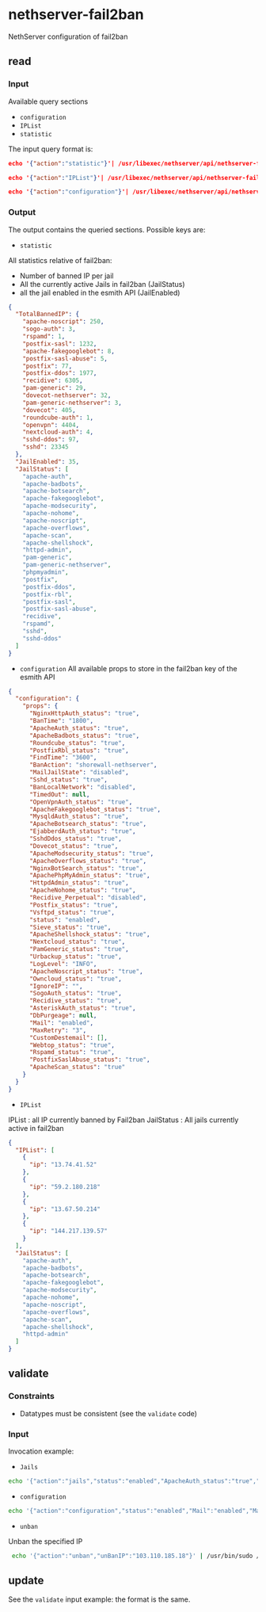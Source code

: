 # nethserver-fail2ban

NethServer configuration of fail2ban

## read

### Input

Available query sections

- `configuration`
- `IPList`
- `statistic`

The input query format is:

```json
echo '{"action":"statistic"}'| /usr/libexec/nethserver/api/nethserver-fail2ban/read| jq

echo '{"action":"IPList"}'| /usr/libexec/nethserver/api/nethserver-fail2ban/read| jq

echo '{"action":"configuration"}'| /usr/libexec/nethserver/api/nethserver-fail2ban/read | jq
```

### Output

The output contains the queried sections. Possible keys are:

- `statistic`

All statistics relative of fail2ban: 

- Number of banned IP per jail
- All the currently active Jails in fail2ban (JailStatus)
- all the jail enabled in the esmith API (JailEnabled)

```json
{
  "TotalBannedIP": {
    "apache-noscript": 250,
    "sogo-auth": 3,
    "rspamd": 1,
    "postfix-sasl": 1232,
    "apache-fakegooglebot": 8,
    "postfix-sasl-abuse": 5,
    "postfix": 77,
    "postfix-ddos": 1977,
    "recidive": 6305,
    "pam-generic": 29,
    "dovecot-nethserver": 32,
    "pam-generic-nethserver": 3,
    "dovecot": 405,
    "roundcube-auth": 1,
    "openvpn": 4404,
    "nextcloud-auth": 4,
    "sshd-ddos": 97,
    "sshd": 23345
  },
  "JailEnabled": 35,
  "JailStatus": [
    "apache-auth",
    "apache-badbots",
    "apache-botsearch",
    "apache-fakegooglebot",
    "apache-modsecurity",
    "apache-nohome",
    "apache-noscript",
    "apache-overflows",
    "apache-scan",
    "apache-shellshock",
    "httpd-admin",
    "pam-generic",
    "pam-generic-nethserver",
    "phpmyadmin",
    "postfix",
    "postfix-ddos",
    "postfix-rbl",
    "postfix-sasl",
    "postfix-sasl-abuse",
    "recidive",
    "rspamd",
    "sshd",
    "sshd-ddos"
  ]
}
```
- `configuration`
All available props to store in the fail2ban key of the esmith API
```json
{
  "configuration": {
    "props": {
      "NginxHttpAuth_status": "true",
      "BanTime": "1800",
      "ApacheAuth_status": "true",
      "ApacheBadbots_status": "true",
      "Roundcube_status": "true",
      "PostfixRbl_status": "true",
      "FindTime": "3600",
      "BanAction": "shorewall-nethserver",
      "MailJailState": "disabled",
      "Sshd_status": "true",
      "BanLocalNetwork": "disabled",
      "TimedOut": null,
      "OpenVpnAuth_status": "true",
      "ApacheFakegooglebot_status": "true",
      "MysqldAuth_status": "true",
      "ApacheBotsearch_status": "true",
      "EjabberdAuth_status": "true",
      "SshdDdos_status": "true",
      "Dovecot_status": "true",
      "ApacheModsecurity_status": "true",
      "ApacheOverflows_status": "true",
      "NginxBotSearch_status": "true",
      "ApachePhpMyAdmin_status": "true",
      "HttpdAdmin_status": "true",
      "ApacheNohome_status": "true",
      "Recidive_Perpetual": "disabled",
      "Postfix_status": "true",
      "Vsftpd_status": "true",
      "status": "enabled",
      "Sieve_status": "true",
      "ApacheShellshock_status": "true",
      "Nextcloud_status": "true",
      "PamGeneric_status": "true",
      "Urbackup_status": "true",
      "LogLevel": "INFO",
      "ApacheNoscript_status": "true",
      "Owncloud_status": "true",
      "IgnoreIP": "",
      "SogoAuth_status": "true",
      "Recidive_status": "true",
      "AsteriskAuth_status": "true",
      "DbPurgeage": null,
      "Mail": "enabled",
      "MaxRetry": "3",
      "CustomDestemail": [],
      "Webtop_status": "true",
      "Rspamd_status": "true",
      "PostfixSaslAbuse_status": "true",
      "ApacheScan_status": "true"
    }
  }
}
```

- `IPList`

IPList : all IP currently banned by Fail2ban 
JailStatus : All jails currently active in fail2ban 

```json
{
  "IPList": [
    {
      "ip": "13.74.41.52"
    },
    {
      "ip": "59.2.180.218"
    },
    {
      "ip": "13.67.50.214"
    },
    {
      "ip": "144.217.139.57"
    }
  ],
  "JailStatus": [
    "apache-auth",
    "apache-badbots",
    "apache-botsearch",
    "apache-fakegooglebot",
    "apache-modsecurity",
    "apache-nohome",
    "apache-noscript",
    "apache-overflows",
    "apache-scan",
    "apache-shellshock",
    "httpd-admin"
  ]
}

```

## validate

### Constraints

- Datatypes must be consistent (see the `validate` code)

### Input

Invocation example:

- `Jails`

```bash
echo '{"action":"jails","status":"enabled","ApacheAuth_status":"true","ApacheBadbots_status":"true","ApacheBotsearch_status":"true","ApacheFakegooglebot_status":"true","ApacheModsecurity_status":"true","ApacheNohome_status":"true","ApacheNoscript_status":"true","ApacheOverflows_status":"true","ApacheScan_status":"true","ApacheShellshock_status":"true","AsteriskAuth_status":"true","EjabberdAuth_status":"true","MysqldAuth_status":"true","Dovecot_status":"true","PostfixRbl_status":"true","Postfix_status":"true","PostfixSaslAbuse_status":"true","Sieve_status":"true","Vsftpd_status":"true","NginxHttpAuth_status":"true","NginxBotSearch_status":"true","HttpdAdmin_status":"true","PamGeneric_status":"true","Recidive_status":"true","Sshd_status":"true","SshdDdos_status":"true","OpenVpnAuth_status":"true","Nextcloud_status":"true","Owncloud_status":"true","ApachePhpMyAdmin_status":"true","Roundcube_status":"true","Rspamd_status":"true","SogoAuth_status":"true","Urbackup_status":"true","Webtop_status":"true"}' | /usr/bin/sudo /usr/libexec/nethserver/api/nethserver-fail2ban/validate | jq
```

- `configuration`

```bash
echo '{"action":"configuration","status":"enabled","Mail":"enabled","MailJailState":"disabled","BanLocalNetwork":"disabled","Recidive_Perpetual":"disabled","CustomDestemail":[],"IgnoreIP":[],"LogLevel":"INFO","MaxRetry":"3","FindTime":"3600","BanTime":"1800"}' | /usr/bin/sudo /usr/libexec/nethserver/api/nethserver-fail2ban/validate | jq
```

- `unban`

Unban the specified IP

```bash
 echo '{"action":"unban","unBanIP":"103.110.185.18"}' | /usr/bin/sudo /usr/libexec/nethserver/api/nethserver-fail2ban/validate | jq
```

## update

See the `validate` input example: the format is the same.



